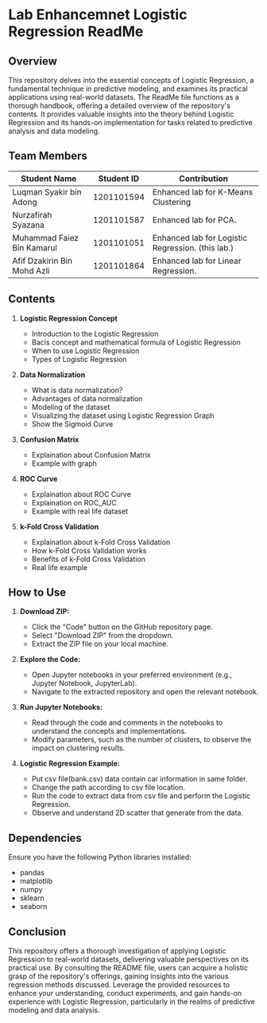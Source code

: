 # Lab Enhancemnet Logistic Regression ReadMe

## Overview

This repository delves into the essential concepts of Logistic Regression, a fundamental technique in predictive modeling, and examines its practical applications using real-world datasets. The ReadMe file functions as a thorough handbook, offering a detailed overview of the repository's contents. It provides valuable insights into the theory behind Logistic Regression and its hands-on implementation for tasks related to predictive analysis and data modeling.

## Team Members

| Student Name                   | Student ID | Contribution                                            |
|---------------------------------|------------|--------------------------------------------------------|
| Luqman Syakir bin Adong         | 1201101594 | Enhanced lab for K-Means Clustering         |
| Nurzafirah Syazana              | 1201101587 | Enhanced lab for PCA.                                  |
| Muhammad Faiez Bin Kamarul      | 1201101051 | Enhanced lab for Logistic Regression. (this lab.)      |
| Afif Dzakirin Bin Mohd Azli     | 1201101864 | Enhanced lab for Linear Regression.                    |

## Contents

1. **Logistic Regression Concept**
    - Introduction to the Logistic Regression
    - Bacis concept and mathematical formula of Logistic Regression
    - When to use Logistic Regression
    - Types of Logistic Regression

2. **Data Normalization**
    - What is data normalization?
    - Advantages of data normalization
    - Modeling of the dataset
    - Visualizing the dataset using Logistic Regression Graph
    - Show the Sigmoid Curve 

3. **Confusion Matrix**
    - Explaination about Confusion Matrix
    - Example with graph 

4. **ROC Curve**
    - Explaination about ROC Curve
    - Explaination on ROC_AUC
    - Example with real life dataset

5. **k-Fold Cross Validation**
    - Explaination about k-Fold Cross Validation
    - How k-Fold Cross Validation works
    - Benefits of k-Fold Cross Validation
    - Real life example

## How to Use

1. **Download ZIP:**
   - Click the "Code" button on the GitHub repository page.
   - Select "Download ZIP" from the dropdown.
   - Extract the ZIP file on your local machine.

2. **Explore the Code:**
   - Open Jupyter notebooks in your preferred environment (e.g., Jupyter Notebook, JupyterLab).
   - Navigate to the extracted repository and open the relevant notebook.

3. **Run Jupyter Notebooks:**
   - Read through the code and comments in the notebooks to understand the concepts and implementations.
   - Modify parameters, such as the number of clusters, to observe the impact on clustering results.

4. **Logistic Regression Example:**
   - Put csv file(bank.csv) data contain car information in same folder.
   - Change the path according to csv file location.
   - Run the code to extract data from csv file and perform the Logistic Regression.
   - Observe and understand 2D scatter that generate from the data.

## Dependencies

Ensure you have the following Python libraries installed:

- pandas
- matplotlib
- numpy
- sklearn
- seaborn

## Conclusion

This repository offers a thorough investigation of applying Logistic Regression to real-world datasets, delivering valuable perspectives on its practical use. By consulting the README file, users can acquire a holistic grasp of the repository's offerings, gaining insights into the various regression methods discussed. Leverage the provided resources to enhance your understanding, conduct experiments, and gain hands-on experience with Logistic Regression, particularly in the realms of predictive modeling and data analysis.
